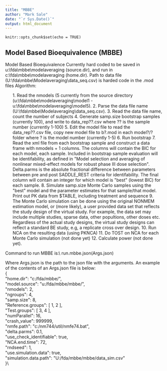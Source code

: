 ```yaml
---
title: "MBBE"
author: "Mark Sale"
date: "`r Sys.Date()`"
output: html_document
---
```


```{r setup, include=FALSE}
knitr::opts_chunk$set(echo = TRUE)
```

## Model Based Bioequivalence (MBBE)
 
 Model Based Bioequivalence
Currently hard coded to be saved in u:\fda\mbbe\modelaveraging (source.dir), and run in c:\fda\mbbe\modelaveraging (home.dir). Path to data file (U:\fda\mbbe\Modelaveraging\data_seq.csv) is harded code in the .mod files
Algorithm: 
 <ul> 
 1. Read the nmodels (5 currently from the source directory (u:\fda\mbbe\modelaveraging\model1 - u:\fda\mbbe\modelaveraging\model5).
 2. Parse the data file name (U:\fda\mbbe\Modelaveraging\data_seq.csv). 
 3. Read the data file name, count the number of subjects
 4. Generate samp.size bootstrap samples (currently 100), and write to data_rep??.csv where ?? is the sample number (currently 1-100)
 5. Edit the model file to read the data_rep??.csv file, copy new model file to b?.mod in each model?/? folder where ? is the model number (currently 1-5)
 6. Run bootstrap
 7. Read the xml file from each bootstrap sample and construct a data frame with nmodels + 1 columns. The columns will contain the BIC for each model, each sample. Included in bootstrap sample evaluation will be identifability, as defined in "Model selection and averaging of nonlinear mixed-effect models for robust phase III dose selection". Delta.parms is the absolute fractional difference between parameters between pre and post SADDLE_REST criteria for identifability. The final column will contain an integer for which model is "best" (lowest BIC) for each sample.
 8. Simulate samp.size Monte Carlo samples using the "best" model and the parameter estimates for that sample/that model. Print out PK data from $TABLE, including treatment and sequence
 9. The Monte Carlo simulation can be done using the original NONMEM estimation model, or (more likely), a user provided data set that reflects the study design of the virtual study. For example, the data set may include multiple studies, sparse data, other popultions, other doses etc. Regardless of the actual study designs, the virtual study designs can reflect a standard BE study, e.g, a replicate cross over design.
 10. Run NCA on the resulting data (using PKNCA)
 11. Do TOST on NCA for each Monte Carlo simulation (not done yet)
 12. Calculate power (not done yet).
 </ul> 
Command to run MBBE is:\
run.mbbe.json(Args.json)

Where Args.json is the path to the json file with the arguments. An example of the contents of an Args.json file is below:\
{\
"home.dir": "c:/fda/mbbe/",\
"model.source": "u:/fda/mbbe/mbbe/",\
"nmodels":        2,\
"ngroups":        4,\
"samp.size":        8,\
"Reference.groups": [        1,        2 ],\
"Test.groups": [        3,        4 ],\
"numParallel":       16,\
"crash_value":   999999,\
"nmfe.path": "c:/nm744/util/nmfe74.bat",\
"delta.parms":      0.1,\
"use_check_identifiable": true,\
"NCA.end.time":       72,\
"rndseed":        1,\
"use.simulation.data": true,\
"simulation.data.path": "U:/fda/mbbe/mbbe/data_sim.csv" \
}\

  
